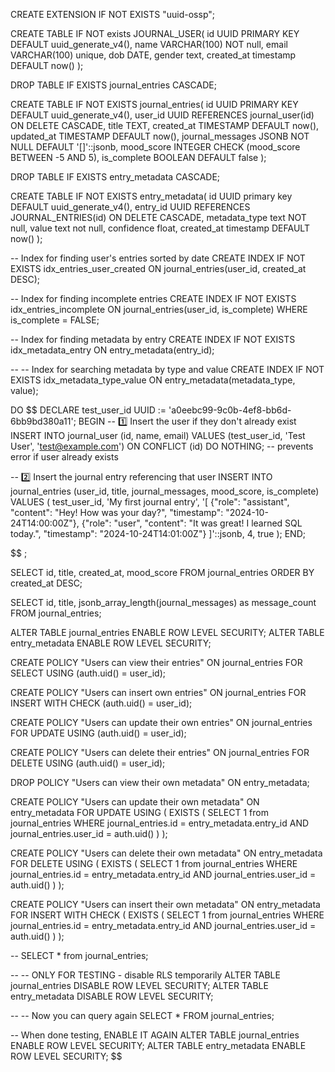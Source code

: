 CREATE EXTENSION IF NOT EXISTS "uuid-ossp";

CREATE TABLE IF NOT exists JOURNAL_USER(
id UUID PRIMARY KEY DEFAULT uuid_generate_v4(),
name VARCHAR(100) NOT null,
email VARCHAR(100) unique,
dob DATE,
gender text,
created_at timestamp DEFAULT now()
);

DROP TABLE IF EXISTS journal_entries CASCADE;

CREATE TABLE IF NOT EXISTS journal_entries(
id UUID PRIMARY KEY DEFAULT uuid_generate_v4(),
user_id UUID REFERENCES journal_user(id) ON DELETE CASCADE,
title TEXT,
created_at TIMESTAMP DEFAULT now(),
updated_at TIMESTAMP DEFAULT now(),
journal_messages JSONB NOT NULL DEFAULT '[]'::jsonb,
mood_score INTEGER CHECK (mood_score BETWEEN -5 AND 5),
is_complete BOOLEAN DEFAULT false
);

DROP TABLE IF EXISTS entry_metadata CASCADE;

CREATE TABLE IF NOT EXISTS entry_metadata(
id UUID primary key DEFAULT uuid_generate_v4(),
entry_id UUID REFERENCES JOURNAL_ENTRIES(id) ON DELETE CASCADE,
metadata_type text NOT null,
value text not null,
confidence float,
created_at timestamp DEFAULT now()
);

-- Index for finding user's entries sorted by date
CREATE INDEX IF NOT EXISTS idx_entries_user_created
ON journal_entries(user_id, created_at DESC);

-- Index for finding incomplete entries
CREATE INDEX IF NOT EXISTS idx_entries_incomplete
ON journal_entries(user_id, is_complete)
WHERE is_complete = FALSE;

-- Index for finding metadata by entry
CREATE INDEX IF NOT EXISTS idx_metadata_entry
ON entry_metadata(entry_id);

-- -- Index for searching metadata by type and value
CREATE INDEX IF NOT EXISTS idx_metadata_type_value
ON entry_metadata(metadata_type, value);

DO $$
DECLARE
test_user_id UUID := 'a0eebc99-9c0b-4ef8-bb6d-6bb9bd380a11';
BEGIN
-- 1️⃣ Insert the user if they don't already exist
INSERT INTO journal_user (id, name, email)
VALUES (test_user_id, 'Test User', 'test@example.com')
ON CONFLICT (id) DO NOTHING; -- prevents error if user already exists

-- 2️⃣ Insert the journal entry referencing that user
INSERT INTO journal_entries (user_id, title, journal_messages, mood_score, is_complete)
VALUES (
test_user_id,
'My first journal entry',
'[
{"role": "assistant", "content": "Hey! How was your day?", "timestamp": "2024-10-24T14:00:00Z"},
{"role": "user", "content": "It was great! I learned SQL today.", "timestamp": "2024-10-24T14:01:00Z"}
]'::jsonb,
4,
true
);
END;

$$
;


SELECT id, title, created_at, mood_score
FROM journal_entries
ORDER BY created_at DESC;

SELECT id, title, jsonb_array_length(journal_messages) as message_count
FROM journal_entries;


ALTER TABLE journal_entries ENABLE ROW LEVEL SECURITY;
ALTER TABLE entry_metadata ENABLE ROW LEVEL SECURITY;


CREATE POLICY "Users can view their entries"
ON journal_entries
FOR SELECT
USING (auth.uid() = user_id);

CREATE POLICY "Users can insert own entries"
ON journal_entries
FOR INSERT
WITH CHECK (auth.uid() = user_id);

CREATE POLICY "Users can update their own entries"
ON journal_entries
FOR UPDATE
USING (auth.uid() = user_id);

CREATE POLICY "Users can delete their entries"
ON journal_entries
FOR DELETE
USING (auth.uid() = user_id);

DROP POLICY "Users can view their own metadata" ON entry_metadata;

CREATE POLICY "Users can update their own metadata"
ON entry_metadata
FOR UPDATE
USING (
  EXISTS (
    SELECT 1 from journal_entries
    WHERE journal_entries.id = entry_metadata.entry_id
    AND journal_entries.user_id = auth.uid()
  )
);


CREATE POLICY "Users can delete their own metadata"
ON entry_metadata
FOR DELETE
USING (
  EXISTS (
    SELECT 1 from journal_entries
    WHERE journal_entries.id = entry_metadata.entry_id
    AND journal_entries.user_id = auth.uid()
  )
);

CREATE POLICY "Users can insert their own metadata"
ON entry_metadata
FOR INSERT
WITH CHECK (
  EXISTS (
    SELECT 1 from journal_entries
    WHERE journal_entries.id = entry_metadata.entry_id
    AND journal_entries.user_id = auth.uid()
  )
);


-- SELECT * from journal_entries;

-- -- ONLY FOR TESTING - disable RLS temporarily
ALTER TABLE journal_entries DISABLE ROW LEVEL SECURITY;
ALTER TABLE entry_metadata DISABLE ROW LEVEL SECURITY;

-- -- Now you can query again
SELECT * FROM journal_entries;

-- When done testing, ENABLE IT AGAIN
ALTER TABLE journal_entries ENABLE ROW LEVEL SECURITY;
ALTER TABLE entry_metadata ENABLE ROW LEVEL SECURITY;
$$
